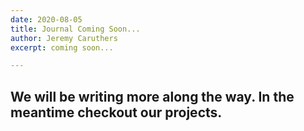 ```yaml
---
date: 2020-08-05
title: Journal Coming Soon...
author: Jeremy Caruthers
excerpt: coming soon...

---
```

## We will be writing more along the way. In the meantime checkout our projects.